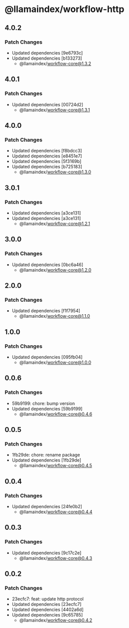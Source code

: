 # @llamaindex/workflow-http

## 4.0.2

### Patch Changes

- Updated dependencies [9e6793c]
- Updated dependencies [b133273]
  - @llamaindex/workflow-core@1.3.2

## 4.0.1

### Patch Changes

- Updated dependencies [00724d2]
  - @llamaindex/workflow-core@1.3.1

## 4.0.0

### Patch Changes

- Updated dependencies [f8bdcc3]
- Updated dependencies [e8451e7]
- Updated dependencies [5f3169b]
- Updated dependencies [b725183]
  - @llamaindex/workflow-core@1.3.0

## 3.0.1

### Patch Changes

- Updated dependencies [a3ce131]
- Updated dependencies [a3ce131]
  - @llamaindex/workflow-core@1.2.1

## 3.0.0

### Patch Changes

- Updated dependencies [0bc6a46]
  - @llamaindex/workflow-core@1.2.0

## 2.0.0

### Patch Changes

- Updated dependencies [f1f7954]
  - @llamaindex/workflow-core@1.1.0

## 1.0.0

### Patch Changes

- Updated dependencies [095fb04]
  - @llamaindex/workflow-core@1.0.0

## 0.0.6

### Patch Changes

- 59b9199: chore: bump version
- Updated dependencies [59b9199]
  - @llamaindex/workflow-core@0.4.6

## 0.0.5

### Patch Changes

- 1fb29de: chore: rename package
- Updated dependencies [1fb29de]
  - @llamaindex/workflow-core@0.4.5

## 0.0.4

### Patch Changes

- Updated dependencies [24fe0b2]
  - @llamaindex/workflow-core@0.4.4

## 0.0.3

### Patch Changes

- Updated dependencies [9c17c2e]
  - @llamaindex/workflow-core@0.4.3

## 0.0.2

### Patch Changes

- 23ecfc7: feat: update http protocol
- Updated dependencies [23ecfc7]
- Updated dependencies [4402a6d]
- Updated dependencies [9c65785]
  - @llamaindex/workflow-core@0.4.2
